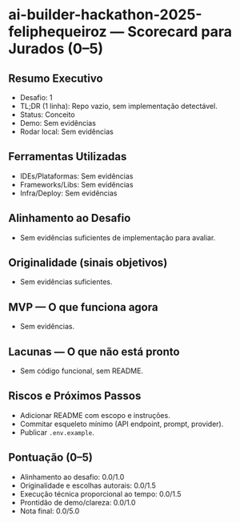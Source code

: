 # ai-builder-hackathon-2025-feliphequeiroz — Scorecard para Jurados (0–5)

## Resumo Executivo
- Desafio: 1
- TL;DR (1 linha): Repo vazio, sem implementação detectável.
- Status: Conceito
- Demo: Sem evidências
- Rodar local: Sem evidências

## Ferramentas Utilizadas
- IDEs/Plataformas: Sem evidências
- Frameworks/Libs: Sem evidências
- Infra/Deploy: Sem evidências

## Alinhamento ao Desafio
- Sem evidências suficientes de implementação para avaliar.

## Originalidade (sinais objetivos)
- Sem evidências suficientes.

## MVP — O que funciona agora
- Sem evidências.

## Lacunas — O que não está pronto
- Sem código funcional, sem README.

## Riscos e Próximos Passos
- Adicionar README com escopo e instruções.
- Commitar esqueleto mínimo (API endpoint, prompt, provider).
- Publicar `.env.example`.

## Pontuação (0–5)
- Alinhamento ao desafio: 0.0/1.0
- Originalidade e escolhas autorais: 0.0/1.5
- Execução técnica proporcional ao tempo: 0.0/1.5
- Prontidão de demo/clareza: 0.0/1.0
- Nota final: 0.0/5.0


